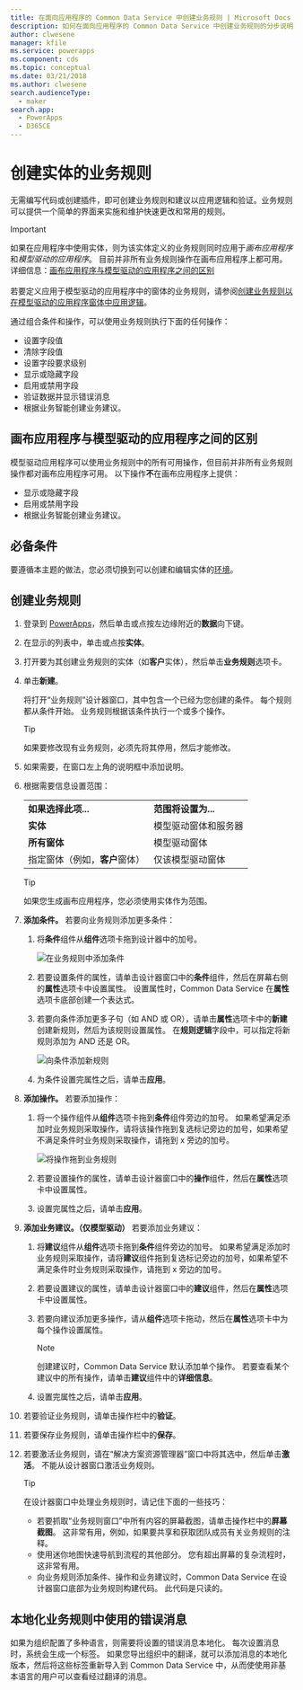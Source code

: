 ```yaml
---
title: 在面向应用程序的 Common Data Service 中创建业务规则 | Microsoft Docs
description: 如何在面向应用程序的 Common Data Service 中创建业务规则的分步说明。
author: clwesene
manager: kfile
ms.service: powerapps
ms.component: cds
ms.topic: conceptual
ms.date: 03/21/2018
ms.author: clwesene
search.audienceType:
  - maker
search.app:
  - PowerApps
  - D365CE
---
```


# <a name="create-a-business-rule-for-an-entity"></a>创建实体的业务规则

无需编写代码或创建插件，即可创建业务规则和建议以应用逻辑和验证。业务规则可以提供一个简单的界面来实施和维护快速更改和常用的规则。

> [!IMPORTANT]
> 如果在应用程序中使用实体，则为该实体定义的业务规则同时应用于*画布应用程序*和*模型驱动的应用程序*。 目前并非所有业务规则操作在画布应用程序上都可用。 详细信息：[画布应用程序与模型驱动的应用程序之间的区别](#differences-between-canvas-and-model-driven-apps)<br/><br/>
> 若要定义应用于模型驱动的应用程序中的窗体的业务规则，请参阅[创建业务规则以在模型驱动的应用程序窗体中应用逻辑](../model-driven-apps/create-business-rules-recommendations-apply-logic-form.md)。

通过组合条件和操作，可以使用业务规则执行下面的任何操作：  
  
* 设置字段值  
* 清除字段值  
* 设置字段要求级别  
* 显示或隐藏字段  
* 启用或禁用字段  
* 验证数据并显示错误消息  
* 根据业务智能创建业务建议。  
  
## <a name="differences-between-canvas-and-model-driven-apps"></a>画布应用程序与模型驱动的应用程序之间的区别

模型驱动应用程序可以使用业务规则中的所有可用操作，但目前并非所有业务规则操作都对画布应用程序可用。 以下操作**不**在画布应用程序上提供：

* 显示或隐藏字段  
* 启用或禁用字段  
* 根据业务智能创建业务建议。  

## <a name="prerequisites"></a>必备条件 
要遵循本主题的做法，您必须切换到可以创建和编辑实体的[环境](../canvas-apps/working-with-environments.md)。

## <a name="create-a-business-rule"></a>创建业务规则
  
1. 登录到 [PowerApps](https://web.powerapps.com/?utm_source=padocs&utm_medium=linkinadoc&utm_campaign=referralsfromdoc)，然后单击或点按左边缘附近的**数据**向下键。

2. 在显示的列表中，单击或点按**实体**。
  
3. 打开要为其创建业务规则的实体（如**客户**实体），然后单击**业务规则**选项卡。  

4. 单击**新建**。  
  
    将打开“业务规则”设计器窗口，其中包含一个已经为您创建的条件。 每个规则都从条件开始。 业务规则根据该条件执行一个或多个操作。  

    > [!TIP]
    > 如果要修改现有业务规则，必须先将其停用，然后才能修改。  
  
5. 如果需要，在窗口左上角的说明框中添加说明。
  
6. 根据需要信息设置范围：  
  
    |||  
    |-|-|  
    |**如果选择此项...**|**范围将设置为...**|  
    |**实体**|模型驱动窗体和服务器|  
    |**所有窗体**|模型驱动窗体|  
    |指定窗体（例如，**客户**窗体）|仅该模型驱动窗体|  

    > [!TIP]
    > 如果您生成画布应用程序，您必须使用实体作为范围。
  
7. **添加条件。** 若要向业务规则添加更多条件：  
  
    1. 将**条件**组件从**组件**选项卡拖到设计器中的加号。  
  
        ![在业务规则中添加条件](./media/data-platform-cds-create-business-rule/add-condition-business-rule.png "在业务规则中添加条件")  
  
    2. 若要设置条件的属性，请单击设计器窗口中的**条件**组件，然后在屏幕右侧的**属性**选项卡中设置属性。 设置属性时，Common Data Service 在**属性**选项卡底部创建一个表达式。  
  
    3. 若要向条件添加更多子句（如 AND 或 OR），请单击**属性**选项卡中的**新建**创建新规则，然后为该规则设置属性。 在**规则逻辑**字段中，可以指定将新规则添加为 AND 还是 OR。  
  
        ![向条件添加新规则](./media/data-platform-cds-create-business-rule/add-new-rule-condition.png "向条件添加新规则")  
  
    4. 为条件设置完属性之后，请单击**应用**。  
  
8. **添加操作。** 若要添加操作：  
  
    1. 将一个操作组件从**组件**选项卡拖到**条件**组件旁边的加号。 如果希望满足添加时业务规则采取操作，请将该操作拖到复选标记旁边的加号，如果希望不满足条件时业务规则采取操作，请拖到 x 旁边的加号。
  
        ![将操作拖到业务规则](./media/data-platform-cds-create-business-rule/drag-an-action-business-rule.png "将操作拖到业务规则")  
  
    2. 若要设置操作的属性，请单击设计器窗口中的**操作**组件，然后在**属性**选项卡中设置属性。  
  
    3. 设置完属性之后，请单击**应用**。  
  
9. **添加业务建议。（仅模型驱动）** 若要添加业务建议：  
  
    1. 将**建议**组件从**组件**选项卡拖到**条件**组件旁边的加号。 如果希望满足添加时业务规则采取操作，请将**建议**组件拖到复选标记旁边的加号，如果希望不满足条件时业务规则采取操作，请拖到 x 旁边的加号。  
  
    2. 若要设置建议的属性，请单击设计器窗口中的**建议**组件，然后在**属性**选项卡中设置属性。  
  
    3. 若要向建议添加更多操作，请从**组件**选项卡拖动，然后在**属性**选项卡中为每个操作设置属性。  
  
        > [!NOTE]
        >  创建建议时，Common Data Service 默认添加单个操作。 若要查看某个建议中的所有操作，请单击**建议**组件中的**详细信息**。  
  
    4. 设置完属性之后，请单击**应用**。  
  
10. 若要验证业务规则，请单击操作栏中的**验证**。  
  
11. 若要保存业务规则，请单击操作栏中的**保存**。  
12. 若要激活业务规则，请在“解决方案资源管理器”窗口中将其选中，然后单击**激活**。 不能从设计器窗口激活业务规则。  
  
    > [!TIP]
    >  在设计器窗口中处理业务规则时，请记住下面的一些技巧：  
    >   
    > - 若要抓取“业务规则窗口”中所有内容的屏幕截图，请单击操作栏中的**屏幕截图**。 这非常有用，例如，如果要共享和获取团队成员有关业务规则的注释。  
    > - 使用迷你地图快速导航到流程的其他部分。 您有超出屏幕的复杂流程时，这非常有用。  
    > - 向业务规则添加条件、操作和业务建议时，Common Data Service 在设计器窗口底部为业务规则构建代码。 此代码是只读的。  
  
## <a name="localize-error-messages-used-in-business-rules"></a>本地化业务规则中使用的错误消息  
 如果为组织配置了多种语言，则需要将设置的错误消息本地化。 每次设置消息时，系统会生成一个标签。 如果您导出组织中的翻译，就可以添加消息的本地化版本，然后将这些标签重新导入到 Common Data Service 中，从而使使用非基本语言的用户可以查看经过翻译的消息。  
  
